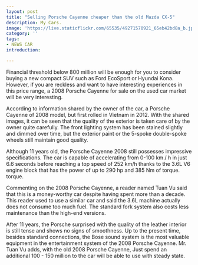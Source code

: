 ```yaml
---
layout: post
title: "Selling Porsche Cayenne cheaper than the old Mazda CX-5"
description: My Cars.
image: 'https://live.staticflickr.com/65535/49271570921_65eb42bd8a_b.jpg'
category: ''
tags:
- NEWS CAR
introduction:

---
```





Financial threshold below 800 million will be enough for you to consider buying a new compact SUV such as Ford EcoSport or Hyundai Kona. However, if you are reckless and want to have interesting experiences in this price range, a 2008 Porsche Cayenne for sale on the used car market will be very interesting.


According to information shared by the owner of the car, a Porsche Cayenne of 2008 model, but first rolled in Vietnam in 2012. With the shared images, it can be seen that the quality of the exterior is taken care of by the owner quite carefully. The front lighting system has been stained slightly and dimmed over time, but the exterior paint or the 5-spoke double-spoke wheels still maintain good quality.


Although 11 years old, the Porsche Cayenne 2008 still possesses impressive specifications. The car is capable of accelerating from 0-100 km / h in just 6.6 seconds before reaching a top speed of 252 km/h thanks to the 3.6L V6 engine block that has the power of up to 290 hp and 385 Nm of torque. torque.

Commenting on the 2008 Porsche Cayenne, a reader named Tuan Vu said that this is a money-worthy car despite having spent more than a decade. This reader used to use a similar car and said the 3.6L machine actually does not consume too much fuel. The standard fork system also costs less maintenance than the high-end versions.

After 11 years, the Porsche surprised with the quality of the leather interior is still tense and shows no signs of smoothness. Up to the present time, besides standard connections, the Bose sound system is the most valuable equipment in the entertainment system of the 2008 Porsche Cayenne. Mr. Tuan Vu adds, with the old 2008 Porsche Cayenne, Just spend an additional 100 - 150 million to the car will be able to use with steady state.